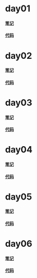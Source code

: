 # day01

#### [笔记](./notes/vueday01.md)

#### [代码](./vueday01)

# day02

#### [笔记](./notes/vueday02.md)

#### [代码](./vueday02)

# day03

#### [笔记](./notes/vueday03.md)

#### [代码](./vueday03)

# day04

#### [笔记](./notes/vueday04.md)

#### [代码](./vueday04)

# day05

#### [笔记](./notes/vueday05.md)

#### [代码](./vueday05)

# day06

#### [笔记](./notes/vueday06.md)

#### [代码](./vueday06)









